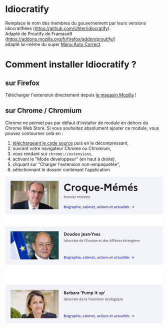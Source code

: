 # Idiocratify
Remplace le nom des membres du gouvernement par leurs versions idiocratifiées (https://github.com/Uhter/idiocratify).  
Adapté de Proutify de Framasoft (https://addons.mozilla.org/fr/firefox/addon/proutify/)  
adapté lui-même du super [Manu Auto Correct](https://github.com/Bo-Duke/Manu-Auto-Correct).

# Comment installer Idiocratify ?
## sur Firefox
Télécharger l'extension directement depuis [le magasin Mozilla](https://addons.mozilla.org/fr/firefox/addon/idiocratify/) !

## sur Chrome / Chromium
Chrome ne permet pas par défaut d'installer de module en dehors du Chrome Web Store. Si vous souhaitez absolument ajouter ce module, vous pouvez contourner celà en :
1. [téléchargeant le code source](https://github.com/Uhter/idiocratify/archive/main.zip) puis en le décompressant,
2. ouvrant votre navigateur Chrome ou Chromium,
3. vous rendant sur `chrome://extensions`,
4. activant le "Mode développeur" (en haut à droite),
5. cliquant sur "Charger l'extension non-empaquetée",
6. sélectionnant le dossier contenant l'application

![alt text](https://github.com/Uhter/idiocratify/blob/main/screenshots/screenshot_1.png)

